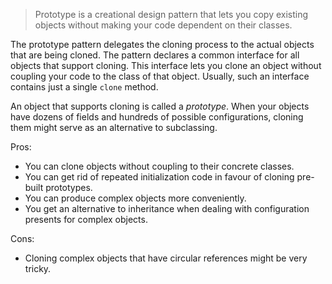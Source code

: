 > Prototype is a creational design pattern that lets you copy existing objects without making your code dependent on their classes.

The prototype pattern delegates the cloning process to the actual objects that are being cloned. The pattern declares a common interface for all objects that support cloning. This interface lets you clone an object without coupling your code to the class of that object. Usually, such an interface contains just a single `clone` method.

An object that supports cloning is called a *prototype*. When your objects have dozens of fields and hundreds of possible configurations, cloning them might serve as an alternative to subclassing.

Pros:
- You can clone objects without coupling to their concrete classes.
- You can get rid of repeated initialization code in favour of cloning pre-built prototypes.
- You can produce complex objects more conveniently.
- You get an alternative to inheritance when dealing with configuration presents for complex objects.

Cons:
- Cloning complex objects that have circular references might be very tricky.